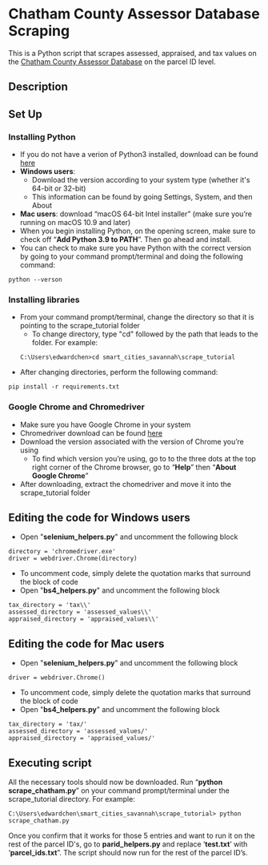# Chatham County Assessor Database Scraping

This is a Python script that scrapes assessed, appraised, and tax values on the [Chatham County Assessor Database](https://www.chathamtax.org/PT/search/commonsearch.aspx?mode=realprop) on the parcel ID level.



## Description

## Set Up

### Installing Python

- If you do not have a verion of Python3 installed, download can be found [here](https://www.python.org/downloads/release/python-396/)
- **Windows users**:
  - Download the version according to your system type (whether it's 64-bit or 32-bit)
  - This information can be found by going Settings, System, and then About
- **Mac users**: download “macOS 64-bit Intel installer” (make sure you’re running on macOS 10.9 and later)
- When you begin installing Python, on the opening screen, make sure to check off “**Add Python 3.9 to PATH**”. Then go ahead and install.
- You can check to make sure you have Python with the correct version by going to your command prompt/terminal and doing the following command:
```
python --verson
```


### Installing libraries

- From your command prompt/terminal, change the directory so that it is pointing to the scrape_tutorial folder
  - To change directory, type "cd" followed by the path that leads to the folder. For example:
  ```
  C:\Users\edwardchen>cd smart_cities_savannah\scrape_tutorial
  ```
- After changing directories, perform the following command:
```
pip install -r requirements.txt
```


### Google Chrome and Chromedriver

- Make sure you have Google Chrome in your system
- Chromedriver download can be found [here](https://sites.google.com/a/chromium.org/chromedriver/downloads)
- Download the version associated with the version of Chrome you’re using
  - To find which version you’re using, go to to the three dots at the top right corner of the Chrome browser, go to “**Help**” then “**About Google Chrome**”
- After downloading, extract the chomedriver and move it into the scrape_tutorial folder


## Editing the code for Windows users

- Open "**selenium_helpers.py**" and uncomment the following block
```
directory = 'chromedriver.exe'
driver = webdriver.Chrome(directory)
```
- To uncomment code, simply delete the quotation marks that surround the block of code
- Open "**bs4_helpers.py**" and uncomment the following block
```
tax_directory = 'tax\\'
assessed_directory = 'assessed_values\\'
appraised_directory = 'appraised_values\\'
```


## Editing the code for Mac users

- Open "**selenium_helpers.py**" and uncomment the following block
```
driver = webdriver.Chrome()
```
- To uncomment code, simply delete the quotation marks that surround the block of code
- Open "**bs4_helpers.py**" and uncomment the following block
```
tax_directory = 'tax/'
assessed_directory = 'assessed_values/'
appraised_directory = 'appraised_values/'
```


## Executing script

All the necessary tools should now be downloaded. Run “**python scrape_chatham.py**” on your command prompt/terminal under the scrape_tutorial directory. For example:
```
C:\Users\edwardchen\smart_cities_savannah\scrape_tutorial> python scrape_chatham.py
```
Once you confirm that it works for those 5 entries and want to run it on the rest of the parcel ID's, go to **parid_helpers.py** and replace ‘**test.txt**’ with ‘**parcel_ids.txt**”. The script should now run for the rest of the parcel ID’s.

